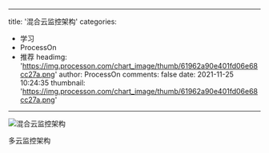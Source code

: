 
---
title: '混合云监控架构'
categories: 
 - 学习
 - ProcessOn
 - 推荐
headimg: 'https://img.processon.com/chart_image/thumb/61962a90e401fd06e68cc27a.png'
author: ProcessOn
comments: false
date: 2021-11-25 10:24:35
thumbnail: 'https://img.processon.com/chart_image/thumb/61962a90e401fd06e68cc27a.png'
---

<div>   
<img class="thumb" alt="混合云监控架构" src="https://img.processon.com/chart_image/thumb/61962a90e401fd06e68cc27a.png" referrerpolicy="no-referrer">
<p>多云监控架构</p>  
</div>
            